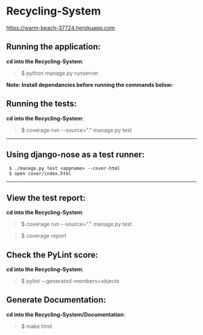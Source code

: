 # Recycling-System
https://warm-beach-37724.herokuapp.com

## Running the application:
**cd into the Recycling-System**:
> $ python manage.py runserver

**Note: Install dependancies before running the commands below:**

## Running the tests:
**cd into the Recycling-System**: 
> $ coverage run --source="." manage.py test
---
## Using django-nose as a test runner:
```
 $ ./manage.py test <appname> --cover-html
 $ open cover/index.html
```
---
## View the test report:
**cd into the Recycling-System**:
> $ coverage run --source="." manage.py test

> $ coverage report

## Check the PyLint score:
**cd into the Recycling-System**:
> $ pylint --generated-members=objects <appname> <appname> <appname>

## Generate Documentation:
**cd into the Recycling-System/Documentation**:
> $ make html


